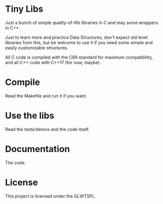 # Tiny Libs

Just a bunch of simple quality-of-life libraries in C and may some wrappers in C++.

Just to learn more and practice Data Structures, don't expect std level libraries from this, but be welcome to use it if you need some simple and easily customizable structures.

All C code is compiled with the C89 standard for maximum compatibility, and all C++ code with C++17 (for now, maybe).

# Compile
Read the Makefile and run it if you want.

# Use the libs

Read the tests/demos and the code itself.

# Documentation

The code.

# License

This project is licensed under the GLWTSPL.

